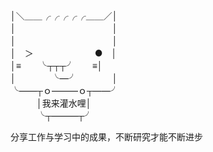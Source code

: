 │＼＿＿╭╭╭╭╭＿＿／│  
│　　　　　　　　　　　│  
│　　　　　　　　　　　│  
│　＞　　　　　　　●　│  
│≡　　╰┬┬┬╯　　≡│  
│　　　　╰—╯　　　　│  
╰——┬ｏ———ｏ┬——╯  
　　　│我来灌水哩│  
　　　╰┬———┬╯ 


分享工作与学习中的成果，不断研究才能不断进步

